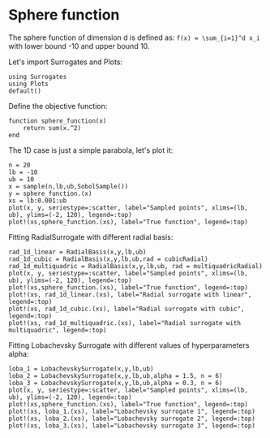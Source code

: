 # Sphere function

The sphere function of dimension d is defined as:
``f(x) = \sum_{i=1}^d x_i``
with lower bound -10 and upper bound 10.

Let's import Surrogates and Plots:
```@example sphere_function
using Surrogates
using Plots
default()
```

Define the objective function:
```@example sphere_function
function sphere_function(x)
    return sum(x.^2)
end
```

The 1D case is just a simple parabola, let's plot it:
```@example sphere_function
n = 20
lb = -10
ub = 10
x = sample(n,lb,ub,SobolSample())
y = sphere_function.(x)
xs = lb:0.001:ub
plot(x, y, seriestype=:scatter, label="Sampled points", xlims=(lb, ub), ylims=(-2, 120), legend=:top)
plot!(xs,sphere_function.(xs), label="True function", legend=:top)
```

Fitting RadialSurrogate with different radial basis:
```@example sphere_function
rad_1d_linear = RadialBasis(x,y,lb,ub)
rad_1d_cubic = RadialBasis(x,y,lb,ub,rad = cubicRadial)
rad_1d_multiquadric = RadialBasis(x,y,lb,ub, rad = multiquadricRadial)
plot(x, y, seriestype=:scatter, label="Sampled points", xlims=(lb, ub), ylims=(-2, 120), legend=:top)
plot!(xs,sphere_function.(xs), label="True function", legend=:top)
plot!(xs, rad_1d_linear.(xs), label="Radial surrogate with linear", legend=:top)
plot!(xs, rad_1d_cubic.(xs), label="Radial surrogate with cubic", legend=:top)
plot!(xs, rad_1d_multiquadric.(xs), label="Radial surrogate with multiquadric", legend=:top)
```

Fitting Lobachevsky Surrogate with different values of hyperparameters alpha:
```@example sphere_function
loba_1 = LobachevskySurrogate(x,y,lb,ub)
loba_2 = LobachevskySurrogate(x,y,lb,ub,alpha = 1.5, n = 6)
loba_3 = LobachevskySurrogate(x,y,lb,ub,alpha = 0.3, n = 6)
plot(x, y, seriestype=:scatter, label="Sampled points", xlims=(lb, ub), ylims=(-2, 120), legend=:top)
plot!(xs,sphere_function.(xs), label="True function", legend=:top)
plot!(xs, loba_1.(xs), label="Lobachevsky surrogate 1", legend=:top)
plot!(xs, loba_2.(xs), label="Lobachevsky surrogate 2", legend=:top)
plot!(xs, loba_3.(xs), label="Lobachevsky surrogate 3", legend=:top)
```
